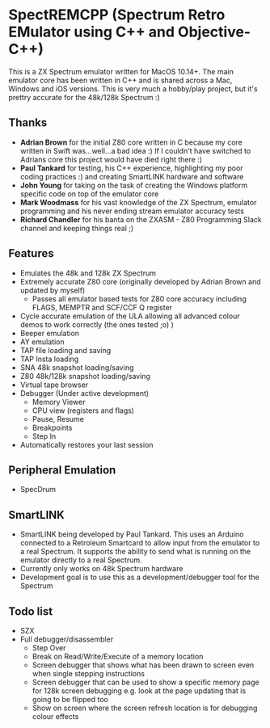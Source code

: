 # SpectREMCPP (Spectrum Retro EMulator using C++ and Objective-C++) 

This is a ZX Spectrum emulator written for MacOS 10.14+. The main emulator core has been written in C++ and is shared across a Mac, Windows and iOS versions. This is very much a hobby/play project, but it's prettry accurate for the 48k/128k Spectrum :)

## Thanks

- **Adrian Brown** for the initial Z80 core written in C because my core written in Swift was...well...a bad idea :) If I couldn't have switched to Adrians core this project would have died right there :)
- **Paul Tankard** for testing, his C++ experience, highlighting my poor coding practices :) and creating SmartLINK hardware and software
- **John Young** for taking on the task of creating the Windows platform specific code on top of the emulator core
- **Mark Woodmass** for his vast knowledge of the ZX Spectrum, emulator programming and his never ending stream emulator accuracy tests
- **Richard Chandler** for his banta on the ZXASM - Z80 Programming Slack channel and keeping things real ;)

## Features

- Emulates the 48k and 128k ZX Spectrum
- Extremely accurate Z80 core (originally developed by Adrian Brown and updated by myself)
  - Passes all emulator based tests for Z80 core accuracy including FLAGS, MEMPTR and SCF/CCF Q register
- Cycle accurate emulation of the ULA allowing all advanced colour demos to work correctly (the ones tested ;o) )
- Beeper emulation
- AY emulation
- TAP file loading and saving
- TAP Insta loading
- SNA 48k snapshot loading/saving
- Z80 48k/128k snapshot loading/saving
- Virtual tape browser
- Debugger (Under active development)
  - Memory Viewer
  - CPU view (registers and flags)
  - Pause, Resume
  - Breakpoints
  - Step In
- Automatically restores your last session

## Peripheral Emulation

- SpecDrum

## SmartLINK

- SmartLINK being developed by Paul Tankard. This uses an Arduino connected to a Retroleum Smartcard to allow input from the emulator to a real Spectrum. It supports the ability to send what is running on the emulator directly to a real Spectrum.
- Currently only works on 48k Spectrum hardware
- Development goal is to use this as a development/debugger tool for the Spectrum

## Todo list

- SZX
- Full debugger/disassembler
  - Step Over
  - Break on Read/Write/Execute of a memory location
  - Screen debugger that shows what has been drawn to screen even when single stepping instructions
  - Screen debugger that can be used to show a specific memory page for 128k screen debugging e.g. look at the page updating that is going to be flipped too
  - Show on screen where the screen refresh location is for debugging colour effects

